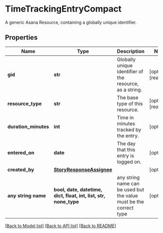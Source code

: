 # TimeTrackingEntryCompact

A generic Asana Resource, containing a globally unique identifier.

## Properties
Name | Type | Description | Notes
------------ | ------------- | ------------- | -------------
**gid** | **str** | Globally unique identifier of the resource, as a string. | [optional] [readonly] 
**resource_type** | **str** | The base type of this resource. | [optional] [readonly] 
**duration_minutes** | **int** | Time in minutes tracked by the entry. | [optional] 
**entered_on** | **date** | The day that this entry is logged on. | [optional] 
**created_by** | [**StoryResponseAssignee**](StoryResponseAssignee.md) |  | [optional] 
**any string name** | **bool, date, datetime, dict, float, int, list, str, none_type** | any string name can be used but the value must be the correct type | [optional]

[[Back to Model list]](../README.md#documentation-for-models) [[Back to API list]](../README.md#documentation-for-api-endpoints) [[Back to README]](../README.md)


